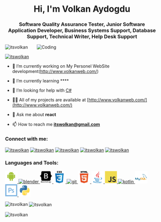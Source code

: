 <!-- [![MasterHead](https://1.bp.blogspot.com/-7A4WynwLsMw/XbBpCXG8fHI/AAAAAAAAMt4/uOa1bpLskYgrwGbllhSu2SDj_Mig8SXJQCLcBGAsYHQ/s1600/2000_600px.gif)](https://rishavchanda.io) -->

<h1 align="center">Hi, I'm Volkan Aydogdu</h1>
<h3 align="center">Software Quality Assurance Tester,
Junior Software Application Developer,
Business Systems Support,
Database Support,
Technical Writer,
Help Desk Support </h3>
<img align="right" alt="Coding" width="400" src="https://cdn.dribbble.com/users/1396198/screenshots/4422089/code.gif">

<p align="left"> <img src="https://komarev.com/ghpvc/?username=itsvolkan&label=Profile%20views&color=0e75b6&style=flat" alt="itsvolkan" /> </p>

<p align="left"> <a href="https://twitter.com/itswolkan" target="blank"><img src="https://img.shields.io/twitter/follow/itswolkan?logo=twitter&style=for-the-badge" alt="itswolkan" /></a> </p>

- 🔭 I’m currently working on My Personel WebSite development(http://www.volkanweb.com/)

- 🌱 I’m currently learning ****

- 🤝 I’m looking for help with [C#](#)

- 👨‍💻 All of my projects are available at [http://www.volkanweb.com/](http://www.volkanweb.com/)

- 💬 Ask me about **react**

- 📫 How to reach me **itswolkan@gmail.com**

<h3 align="left">Connect with me:</h3>
<p align="left">
<a href="https://twitter.com/itswolkan" target="blank"><img align="center" src="https://raw.githubusercontent.com/rahuldkjain/github-profile-readme-generator/master/src/images/icons/Social/twitter.svg" alt="itswolkan" height="30" width="40" /></a>
<a href="https://linkedin.com/in/itswolkan" target="blank"><img align="center" src="https://raw.githubusercontent.com/rahuldkjain/github-profile-readme-generator/master/src/images/icons/Social/linked-in-alt.svg" alt="itswolkan" height="30" width="40" /></a>
<a href="https://fb.com/itswolkan" target="blank"><img align="center" src="https://raw.githubusercontent.com/rahuldkjain/github-profile-readme-generator/master/src/images/icons/Social/facebook.svg" alt="itswolkan" height="30" width="40" /></a>
<a href="https://instagram.com/itswolkan" target="blank"><img align="center" src="https://raw.githubusercontent.com/rahuldkjain/github-profile-readme-generator/master/src/images/icons/Social/instagram.svg" alt="itswolkan" height="30" width="40" /></a>
<a href="https://www.youtube.com/c/VolkanAydogdu" target="blank"><img align="center" src="https://raw.githubusercontent.com/rahuldkjain/github-profile-readme-generator/master/src/images/icons/Social/youtube.svg" alt="itswolkan" height="30" width="40" /></a>
</p>

<h3 align="left">Languages and Tools:</h3>
<p align="left"> <a href="https://developer.android.com" target="_blank" rel="noreferrer"> <img src="https://raw.githubusercontent.com/devicons/devicon/master/icons/android/android-original-wordmark.svg" alt="android" width="40" height="40"/> </a> <a href="https://www.blender.org/" target="_blank" rel="noreferrer"> <img src="https://download.blender.org/branding/community/blender_community_badge_white.svg" alt="blender" width="40" height="40"/> </a> <a href="https://getbootstrap.com" target="_blank" rel="noreferrer"> <img src="https://raw.githubusercontent.com/devicons/devicon/master/icons/bootstrap/bootstrap-plain-wordmark.svg" alt="bootstrap" width="40" height="40"/> </a> <a href="https://www.w3schools.com/css/" target="_blank" rel="noreferrer"> <img src="https://raw.githubusercontent.com/devicons/devicon/master/icons/css3/css3-original-wordmark.svg" alt="css3" width="40" height="40"/> </a> <a href="https://git-scm.com/" target="_blank" rel="noreferrer"> <img src="https://www.vectorlogo.zone/logos/git-scm/git-scm-icon.svg" alt="git" width="40" height="40"/> </a> <a href="https://www.w3.org/html/" target="_blank" rel="noreferrer"> <img src="https://raw.githubusercontent.com/devicons/devicon/master/icons/html5/html5-original-wordmark.svg" alt="html5" width="40" height="40"/> </a> <a href="https://www.java.com" target="_blank" rel="noreferrer"> <img src="https://raw.githubusercontent.com/devicons/devicon/master/icons/java/java-original.svg" alt="java" width="40" height="40"/> </a> <a href="https://developer.mozilla.org/en-US/docs/Web/JavaScript" target="_blank" rel="noreferrer"> <img src="https://raw.githubusercontent.com/devicons/devicon/master/icons/javascript/javascript-original.svg" alt="javascript" width="40" height="40"/> </a> <a href="https://kotlinlang.org" target="_blank" rel="noreferrer"> <img src="https://www.vectorlogo.zone/logos/kotlinlang/kotlinlang-icon.svg" alt="kotlin" width="40" height="40"/> </a> <a href="https://www.mysql.com/" target="_blank" rel="noreferrer"> <img src="https://raw.githubusercontent.com/devicons/devicon/master/icons/mysql/mysql-original-wordmark.svg" alt="mysql" width="40" height="40"/> </a> <a href="https://www.photoshop.com/en" target="_blank" rel="noreferrer"> <img src="https://raw.githubusercontent.com/devicons/devicon/master/icons/photoshop/photoshop-line.svg" alt="photoshop" width="40" height="40"/> </a> <a href="https://www.python.org" target="_blank" rel="noreferrer"> <img src="https://raw.githubusercontent.com/devicons/devicon/master/icons/python/python-original.svg" alt="python" width="40" height="40"/> </a> </p>

<p><img align="left" src="https://github-readme-stats.vercel.app/api/top-langs?username=itsvolkan&show_icons=true&locale=en&layout=compact" alt="itsvolkan" /></p>

<p>&nbsp;<img align="center" src="https://github-readme-stats.vercel.app/api?username=itsvolkan&show_icons=true&locale=en" alt="itsvolkan" /></p>

<p><img align="center" src="https://github-readme-streak-stats.herokuapp.com/?user=itsvolkan&" alt="itsvolkan" /></p>

